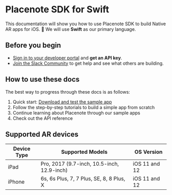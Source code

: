 # Placenote SDK for Swift
This documentation will show you how to use Placenote SDK to build Native AR apps for iOS. 🍎 We will use **Swift** as our primary language.

## Before you begin

* <a href="https://developer.placenote.com" target="_blank">Sign in to your developer portal</a> and **get an API key**.
* <a href="https://placenote.com/slack" target="_blank">Join the Slack Community</a> to get help and see what others are building.

## How to use these docs
The best way to progress through these docs is as follows:

1. Quick start: [Download and test the sample app](install-sample.md)
2. Follow the step-by-step tutorials to build a simple app from scratch
3. Continue learning about Placenote through our sample apps
4. Check out the API reference


## Supported AR devices

| Device Type | Supported Models | OS Version |
| ------------ | ------------- | ------------- |
| iPad | Pro, 2017 (9.7-inch, 10.5-inch, 12.9-inch) | iOS 11 and 12 |
| iPhone | 6s, 6s Plus, 7, 7 Plus, SE, 8, 8 Plus, X | iOS 11 and 12 |
